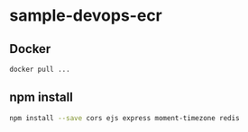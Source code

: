# sample-devops-ecr

## Docker

```bash
docker pull ... 
```

## npm install

```bash
npm install --save cors ejs express moment-timezone redis
```
